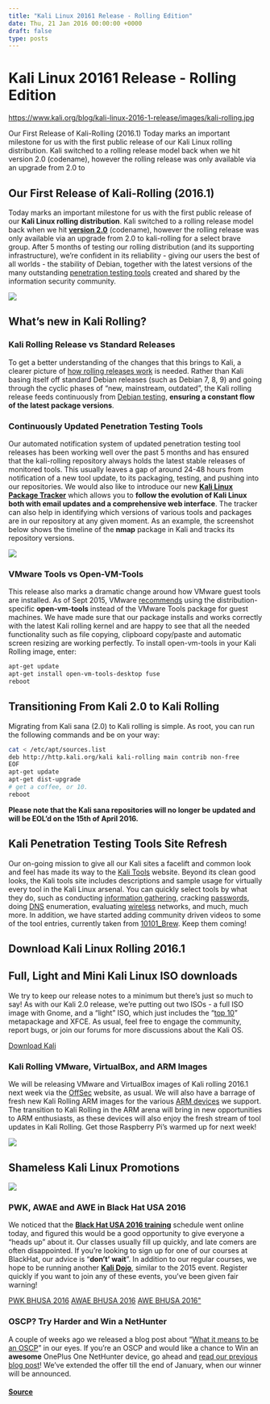```yaml
---
title: "Kali Linux 20161 Release - Rolling Edition"
date: Thu, 21 Jan 2016 00:00:00 +0000
draft: false
type: posts
---
```

# Kali Linux 20161 Release - Rolling Edition

https://www.kali.org/blog/kali-linux-2016-1-release/images/kali-rolling.jpg



Our First Release of Kali-Rolling (2016.1) Today marks an important milestone for us with the first public release of our Kali Linux rolling distribution. Kali switched to a rolling release model back when we hit version 2.0 (codename), however the rolling release was only available via an upgrade from 2.0 to

Our First Release of Kali-Rolling (2016.1)
------------------------------------------

Today marks an important milestone for us with the first public release of our **Kali Linux rolling distribution**. Kali switched to a rolling release model back when we hit **[version 2.0](https://www.kali.org/blog/kali-linux-2-0-release/)** (codename), however the rolling release was only available via an upgrade from 2.0 to kali-rolling for a select brave group. After 5 months of testing our rolling distribution (and its supporting infrastructure), we’re confident in its reliability - giving our users the best of all worlds - the stability of Debian, together with the latest versions of the many outstanding [penetration testing tools](https://www.kali.org/tools/) created and shared by the information security community.

[![](https://www.kali.org/blog/kali-linux-2016-1-release/images/kali-rolling-screenshot.png)](https://www.kali.org/blog/kali-linux-2016-1-release/images/kali-rolling-screenshot.png)

What’s new in Kali Rolling?
---------------------------

### Kali Rolling Release vs Standard Releases

To get a better understanding of the changes that this brings to Kali, a clearer picture of [how rolling releases work](https://www.zdnet.com/article/rolling-release-vs-fixed-release-linux/) is needed. Rather than Kali basing itself off standard Debian releases (such as Debian 7, 8, 9) and going through the cyclic phases of “new, mainstream, outdated”, the Kali rolling release feeds continuously from [Debian testing](https://www.debian.org/devel/testing), **ensuring a constant flow of the latest package versions**.

### Continuously Updated Penetration Testing Tools

Our automated notification system of updated penetration testing tool releases has been working well over the past 5 months and has ensured that the kali-rolling repository always holds the latest stable releases of monitored tools. This usually leaves a gap of around 24-48 hours from notification of a new tool update, to its packaging, testing, and pushing into our repositories. We would also like to introduce our new **[Kali Linux Package Tracker](https://pkg.kali.org/)** which allows you to **follow the evolution of Kali Linux both with email updates and a comprehensive web interface**. The tracker can also help in identifying which versions of various tools and packages are in our repository at any given moment. As an example, the screenshot below shows the timeline of the **nmap** package in Kali and tracks its repository versions.

[![](https://www.kali.org/blog/kali-linux-2016-1-release/images/pkg-kali.png)](https://www.kali.org/blog/kali-linux-2016-1-release/images/pkg-kali.png)

### VMware Tools vs Open-VM-Tools

This release also marks a dramatic change around how VMware guest tools are installed. As of Sept 2015, VMware [recommends](https://kb.vmware.com/kb/2073803) using the distribution-specific **open-vm-tools** instead of the VMware Tools package for guest machines. We have made sure that our package installs and works correctly with the latest Kali rolling kernel and are happy to see that all the needed functionality such as file copying, clipboard copy/paste and automatic screen resizing are working perfectly. To install open-vm-tools in your Kali Rolling image, enter:

```sh
apt-get update
apt-get install open-vm-tools-desktop fuse
reboot
```

Transitioning From Kali 2.0 to Kali Rolling
-------------------------------------------

Migrating from Kali sana (2.0) to Kali rolling is simple. As root, you can run the following commands and be on your way:

```sh
cat < /etc/apt/sources.list
deb http://http.kali.org/kali kali-rolling main contrib non-free
EOF
apt-get update
apt-get dist-upgrade
# get a coffee, or 10.
reboot
```

**Please note that the Kali sana repositories will no longer be updated and will be EOL’d on the 15th of April 2016.**

Kali Penetration Testing Tools Site Refresh
-------------------------------------------

Our on-going mission to give all our Kali sites a facelift and common look and feel has made its way to the [Kali Tools](https://www.kali.org/tools/) website. Beyond its clean good looks, the Kali tools site includes descriptions and sample usage for virtually every tool in the Kali Linux arsenal. You can quickly select tools by what they do, such as conducting [information gathering](https://www.kali.org/tools/kali-meta/#kali-tools-information-gathering), cracking [passwords](https://www.kali.org/tools/kali-meta/#kali-tools-passwords), doing [DNS](https://www.kali.org/tools/kali-meta/#kali-tools-information-gathering) enumeration, evaluating [wireless](https://www.kali.org/tools/kali-meta/#kali-tools-wireless) networks, and much, much more. In addition, we have started adding community driven videos to some of the tool entries, currently taken from [10101\_Brew](https://twitter.com/10101_Brew). Keep them coming!

Download Kali Linux Rolling 2016.1
----------------------------------

Full, Light and Mini Kali Linux ISO downloads
---------------------------------------------

We try to keep our release notes to a minimum but there’s just so much to say! As with our Kali 2.0 release, we’re putting out two ISOs - a full ISO image with Gnome, and a “light” ISO, which just includes the “[top 10](https://www.kali.org/docs/general-use/metapackages/)” metapackage and XFCE. As usual, feel free to engage the community, report bugs, or join our forums for more discussions about the Kali OS.

[Download Kali](https://www.kali.org/get-kali/)

### Kali Rolling VMware, VirtualBox, and ARM Images

We will be releasing VMware and VirtualBox images of Kali rolling 2016.1 next week via the [OffSec](https://www.kali.org/get-kali/#kali-vm) website, as usual. We will also have a barrage of fresh new Kali Rolling ARM images for the various [ARM devices](https://www.kali.org/get-kali/#kali-arm) we support. The transition to Kali Rolling in the ARM arena will bring in new opportunities to ARM enthusiasts, as these devices will also enjoy the fresh stream of tool updates in Kali Rolling. Get those Raspberry Pi’s warmed up for next week!

[![](https://www.kali.org/blog/kali-linux-2016-1-release/images/hp-offsec.png)](https://www.kali.org/blog/kali-linux-2016-1-release/images/hp-offsec.png)

Shameless Kali Linux Promotions
-------------------------------

[![](https://www.kali.org/blog/kali-linux-2016-1-release/images/Screen-Shot-2015-05-06-at-12.50.55-PM-e1430938334257.png)](https://www.kali.org/blog/kali-linux-2016-1-release/images/Screen-Shot-2015-05-06-at-12.50.55-PM-e1430938334257.png)

### PWK, AWAE and AWE in Black Hat USA 2016

We noticed that the **[Black Hat USA 2016 training](https://www.blackhat.com/us-16/training/index.html)** schedule went online today, and figured this would be a good opportunity to give everyone a “heads up” about it. Our classes usually fill up quickly, and late comers are often disappointed. If you’re looking to sign up for one of our courses at BlackHat, our advice is “**don’t’ wait**”. In addition to our regular courses, we hope to be running another [**Kali Dojo**](https://www.kali.org/docs/development/dojo-mastering-live-build/), similar to the 2015 event. Register quickly if you want to join any of these events, you’ve been given fair warning!

[PWK BHUSA 2016](https://www.blackhat.com/us-16/training/penetration-testing-with-kali-linux.html) [AWAE BHUSA 2016](https://www.blackhat.com/us-16/training/advanced-web-attacks-and-exploitation.html) [AWE BHUSA 2016"](https://www.blackhat.com/us-16/training/advanced-windows-exploitation.html)

### OSCP? Try Harder and Win a NetHunter

A couple of weeks ago we released a blog post about “[What it means to be an OSCP](https://www.offsec.com/offsec/what-it-means-to-be-oscp/)” in our eyes. If you’re an OSCP and would like a chance to Win an **awesome** OnePlus One NetHunter device, go ahead and [read our previous blog post](https://www.offsec.com/offsec/what-it-means-to-be-oscp/)! We’ve extended the offer till the end of January, when our winner will be announced.

#### [Source](https://www.kali.org/blog/kali-linux-2016-1-release/)

